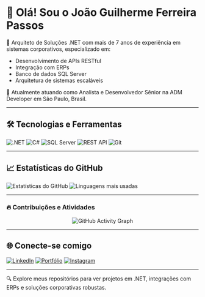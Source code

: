 # 👋 Olá! Sou o João Guilherme Ferreira Passos

🎯 Arquiteto de Soluções .NET com mais de 7 anos de experiência em sistemas corporativos, especializado em:

- Desenvolvimento de APIs RESTful
- Integração com ERPs
- Banco de dados SQL Server
- Arquitetura de sistemas escaláveis

🚀 Atualmente atuando como Analista e Desenvolvedor Sênior na ADM Developer em São Paulo, Brasil.

---

## 🛠️ Tecnologias e Ferramentas

![.NET](https://img.shields.io/badge/.NET-512BD4?style=for-the-badge&logo=dotnet&logoColor=white)
![C#](https://img.shields.io/badge/C%23-239120?style=for-the-badge&logo=csharp&logoColor=white)
![SQL Server](https://img.shields.io/badge/SQL%20Server-CC2927?style=for-the-badge&logo=microsoftsqlserver&logoColor=white)
![REST API](https://img.shields.io/badge/REST%20API-FF6C37?style=for-the-badge&logo=api&logoColor=white)
![Git](https://img.shields.io/badge/Git-F05032?style=for-the-badge&logo=git&logoColor=white)

---

## 📈 Estatísticas do GitHub
![Estatísticas do GitHub](https://github-readme-stats.vercel.app/api?username=JonnyYamagushi&show_icons=true&theme=dracula)
![Linguagens mais usadas](https://github-readme-stats.vercel.app/api/top-langs/?username=JonnyYamagushi&layout=compact&theme=dracula)

---

### 🔥 Contribuições e Atividades

<div align="center">
  <img src="https://github-readme-activity-graph.vercel.app/graph?username=JonnyYamagushi&theme=dracula" alt="GitHub Activity Graph"/>
</div>

---

## 🌐 Conecte-se comigo

[![LinkedIn](https://img.shields.io/badge/LinkedIn-0077B5?style=for-the-badge&logo=linkedin&logoColor=white)](https://www.linkedin.com/in/joao-guilherme-fp/)
[![Portfólio](https://img.shields.io/badge/Portf%C3%B3lio-000000?style=for-the-badge&logo=vercel&logoColor=white)](https://jgdev-portfolio-nu.vercel.app/)
[![Instagram](https://img.shields.io/badge/Instagram-E4405F?style=for-the-badge&logo=instagram&logoColor=white)](https://www.instagram.com/joao.gferreira_)

---

🔍 Explore meus repositórios para ver projetos em .NET, integrações com ERPs e soluções corporativas robustas.
